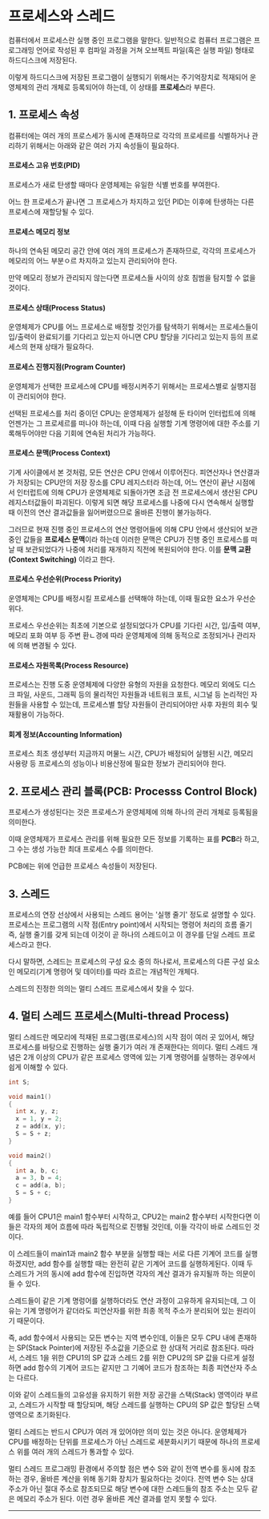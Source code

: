 # 프로세스와 스레드

컴퓨터에서 프로세스란 실행 중인 프로그램을 말한다. 일반적으로 컴퓨터 프로그램은 프로그래밍 언어로 작성된 후 컴파일 과정을 거쳐 오브젝트 파일(혹은 실행 파일) 형태로 하드디스크에 저장된다.

이렇게 하드디스크에 저장된 프로그램이 실행되기 위해서는 주기억장치로 적재되어 운영체제의 관리 개체로 등록되어야 하는데, 이 상태를 **프로세스**라 부른다.

## 1. 프로세스 속성

컴퓨터에는 여러 개의 프로스세가 동시에 존재하므로 각각의 프로세르를 식별하거나 관리하기 위해서는 아래와 같은 여러 가지 속성들이 필요하다.

#### 프로세스 고유 번호(PID)

프로세스가 새로 탄생할 때마다 운영체제는 유일한 식별 번호를 부여한다.

어느 한 프로세스가 끝나면 그 프로세스가 차지하고 있던 PID는 이후에 탄생하는 다른 프로세스에 재할당될 수 있다.

#### 프로세스 메모리 정보

하나의 연속된 메모리 공간 안에 여러 개의 프로세스가 존재하므로, 각각의 프로세스가 메모리의 어느 부분ㅇ르 차지하고 있는지 관리되어야 한다.

만약 메모리 정보가 관리되지 않는다면 프로세스들 사이의 상호 침범을 탐지할 수 없을 것이다.

#### 프로세스 상태(Process Status)

운영체제가 CPU를 어느 프로세스로 배정할 것인가를 탐색하기 위해서는 프로세스들이 입/출력이 완료되기를 기다리고 있는지 아니면 CPU 할당을 기다리고 있는지 등의 프로세스의 현재 상태가 필요하다.

#### 프로세스 진행지점(Program Counter)

운영체제가 선택한 프로세스에 CPU를 배정시켜주기 위해서는 프로세스별로 실행지점이 관리되어야 한다.

선택된 프로세스를 처리 중이던 CPU는 운영체제가 설정해 둔 타이머 인터럽트에 의해 언젠가는 그 프로세르를 떠나야 하는데, 이때 다음 실행할 기계 명령어에 대한 주소를 기록해두어야만 다음 기회에 연속된 처리가 가능하다.

#### 프로세스 문맥(Process Context)

기계 사이클에서 본 것처럼, 모든 연산은 CPU 안에서 이루어진다. 피연산자나 연산결과가 저장되는 CPU안의 저장 장소를 CPU 레지스터라 하는데, 어느 연산이 끝난 시점에서 인터럽트에 의해 CPU가 운영체제로 되돌아가면 조금 전 프로세스에서 생산된 CPU 레지스터값들이 파괴된다. 이렇게 되면 해당 프로세스를 나중에 다시 연속해서 실행할 때 이전의 연산 결과값들을 잃어버렸으므로 올바른 진행이 불가능하다.

그러므로 현재 진행 중인 프로세스의 연산 명령어들에 의해 CPU 안에서 생산되어 보관 중인 값들을 **프로세스 문맥**이라 하는데 이러한 문맥은 CPU가 진행 중인 프로세스를 떠날 때 보관되었다가 나중에 처리를 재개하지 직전에 복원되어야 한다. 이를 **문맥 교환(Context Switching)** 이라고 한다.

#### 프로세스 우선순위(Process Priority)

운영체제는 CPU를 배정시킬 프로세스를 선택해야 하는데, 이때 필요한 요소가 우선순위다.

프로세스 우선순위는 최초에 기본으로 설정되었다가 CPU를 기다린 시간, 입/출력 여부, 메모리 포화 여부 등 주변 환ㄴ경에 따라 운영체제에 의해 동적으로 조정되거나 관리자에 의해 변경될 수 있다.

#### 프로세스 자원목록(Process Resource)

프로세스는 진행 도중 운영체제에 다양한 유형의 자원을 요청한다. 메모리 외에도 디스크 파일, 사운드, 그래픽 등의 물리적인 자원들과 네트워크 포트, 시그널 등 논리적인 자원들을 사용할 수 있는데, 프로세스별 할당 자원들이 관리되어야만 사후 자원의 회수 및 재활용이 가능하다.

#### 회계 정보(Accounting Information)

프로세스 최초 생성부터 지금까지 머물느 시간, CPU가 배정되어 실행된 시간, 메모리 사용량 등 프로세스의 성능이나 비용산정에 필요한 정보가 관리되어야 한다. 

## 2. 프로세스 관리 블록(PCB: Processs Control Block)

프로세스가 생성된다는 것은 프로세스가 운영체제에 의해 하나의 관리 개체로 등록됨을 의미한다.

이때 운영체제가 프로세스 관리를 위해 필요한 모든 정보를 기록하는 표를 **PCB**라 하고, 그 수는 생성 가능한 최대 프로세스 수를 의미한다.

PCB에는 위에 언급한 프로세스 속성들이 저장된다.

## 3. 스레드

프로세스의 연장 선상에서 사용되는 스레드 용어는 '실행 줄기' 정도로 설명할 수 있다. 프로세스는 프로그램의 시작 점(Entry point)에서 시작되는 명령어 처리의 흐름 줄기 즉, 실행 줄기를 갖게 되는데 이것이 곧 하나의 스레드이고 이 경우를 단일 스레드 프로세스라고 한다.

다시 말하면, 스레드는 프로세스의 구성 요소 중의 하나로서, 프로세스의 다른 구성 요소인 메모리(기계 명령어 및 데이터)를 따라 흐르는 개념적인 개체다.

스레드의 진정한 의의는 멀티 스레드 프로세스에서 찾을 수 있다.

## 4. 멀티 스레드 프로세스(Multi-thread Process)

멀티 스레드란 메모리에 적재된 프로그램(프로세스)의 시작 점이 여러 곳 있어서, 해당 프로세스를 바탕으로 진행하는 실행 줄기가 여러 개 존재한다는 의미다. 멀티 스레드 개념은 2개 이상의 CPU가 같은 프로세스 영역에 있는 기계 명령어를 실행하는 경우에서 쉽게 이해할 수 있다.

```cpp
int S;

void main1()
{
  int x, y, z;
  x = 1, y = 2;
  z = add(x, y);
  S = S + z;
}

void main2()
{
  int a, b, c;
  a = 3, b = 4;
  c = add(a, b);
  S = S + c;
}
```

예를 들어 CPU1은 main1 함수부터 시작하고, CPU2는 main2 함수부터 시작한다면 이들은 각자의 제어 흐름에 따라 독립적으로 진행될 것인데, 이들 각각이 바로 스레드인 것이다.

이 스레드들이 main1과 main2 함수 부분을 실행할 때는 서로 다른 기계어 코드를 실행하겠지만, add 함수를 실행할 때는 완전히 같은 기계어 코드를 실행하게된다. 이때 두 스레드가 거의 동시에 add 함수에 진입하면 각자의 계산 결과가 유지될까 하는 의문이 들 수 있다.

스레드들이 같은 기계 명렁어를 실행하더라도 연산 과정이 고유하게 유지되는데, 그 이유는 기계 명령어가 같더라도 피연산자를 위한 최종 목적 주소가 분리되어 있는 원리이기 때문이다.

즉, add 함수에서 사용되는 모든 변수는 지역 변수인데, 이들은 모두 CPU 내에 존재하는 SP(Stack Pointer)에 저장된 주소값을 기준으로 한 상대적 거리로 참조된다. 따라서, 스레드 1을 위한 CPU1의 SP 값과 스레드 2를 위한 CPU2의 SP 값을 다르게 설정하면 add 함수의 기계어 코드는 같지만 그 기예어 코드가 참조하는 최종 피연산자 주소는 다르다.

이와 같이 스레드들의 고유성을 유지하기 위한 저장 공간을 스택(Stack) 영역이라 부르고, 스레드가 시작할 때 할당되며, 해당 스레드를 실행하는 CPU의 SP 값은 할당된 스택 영역으로 초기화된다.

멀티 스레드는 반드시 CPU가 여러 개 있어야만 의미 있는 것은 아니다. 운영체제가 CPU를 배정하는 단위를 프로세스가 아닌 스레드로 세분화시키기 때문에 하나의 프로세스 위를 여러 개의 스레드가 통과할 수 있다.

멀티 스레드 프로그래밍 환경에서 주의할 점은 변수 S와 같이 전역 변수를 동시에 참조하는 경우, 올바른 계산을 위해 동기화 장치가 필요하다는 것이다. 전역 변수 S는 상대 주소가 아닌 절대 주소로 참조되므로 해당 변수에 대한 스레드들의 참조 주소는 모두 같은 메모리 주소가 된다. 이런 경우 올바른 계산 결과를 얻지 못할 수 있다.

---